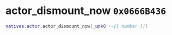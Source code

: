 # actor_dismount_now `0x0666B436`

```lua
natives.actor.actor_dismount_now(_unk0 --[[ number ]])
```